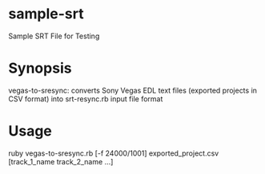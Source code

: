 # sample-srt
Sample SRT File for Testing

# Synopsis

vegas-to-sresync: converts Sony Vegas EDL text files (exported projects in CSV format)
into srt-resync.rb input file format

# Usage
ruby vegas-to-sresync.rb [-f 24000/1001] exported_project.csv [track_1_name track_2_name ...]
